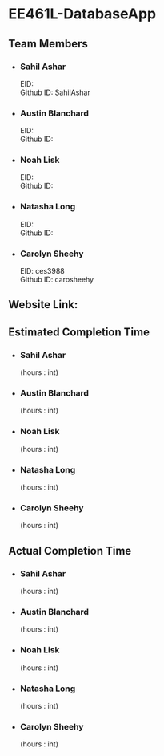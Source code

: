 # EE461L-DatabaseApp

## Team Members
* ### Sahil Ashar
  EID:
  <br/>
  Github ID: SahilAshar
* ### Austin Blanchard
  EID:
  <br/>
  Github ID:
* ### Noah Lisk
  EID:
  <br/>
  Github ID:
* ### Natasha Long
  EID:
  <br/>
  Github ID:
* ### Carolyn Sheehy
  EID: ces3988
  <br/>
  Github ID: carosheehy

## Website Link:
## Estimated Completion Time
* ### Sahil Ashar
  (hours : int)
* ### Austin Blanchard
  (hours : int)
* ### Noah Lisk
  (hours : int)
* ### Natasha Long
  (hours : int)
* ### Carolyn Sheehy
  (hours : int)
## Actual Completion Time
* ### Sahil Ashar
  (hours : int)
* ### Austin Blanchard
  (hours : int)
* ### Noah Lisk
  (hours : int)
* ### Natasha Long
  (hours : int)
* ### Carolyn Sheehy
  (hours : int)
